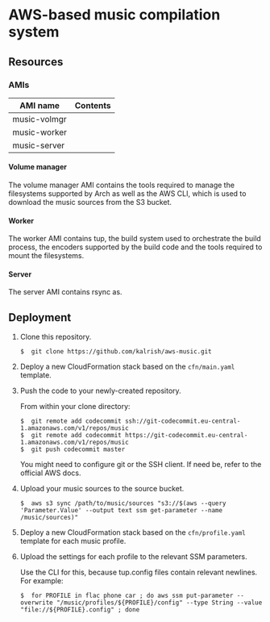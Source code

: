 #  AWS-based music compilation system


Resources
--------------------------------------------------------------------------------

###  AMIs

| AMI name       | Contents
| -------------- | ----------
| music-volmgr   |
| music-worker   |
| music-server   |

####  Volume manager
The volume manager AMI contains the tools required to manage the filesystems supported by Arch as well as the AWS CLI, which is used to download the music sources from the S3 bucket.

####  Worker
The worker AMI contains tup, the build system used to orchestrate the build process, the encoders supported by the build code and the tools required to mount the filesystems.

####  Server
The server AMI contains rsync as.


Deployment
--------------------------------------------------------------------------------

 1.  Clone this repository.
 
         $  git clone https://github.com/kalrish/aws-music.git
 
 2.  Deploy a new CloudFormation stack based on the `cfn/main.yaml` template.
 
 3.  Push the code to your newly-created repository.
 
     From within your clone directory:
     
         $  git remote add codecommit ssh://git-codecommit.eu-central-1.amazonaws.com/v1/repos/music
         $  git remote add codecommit https://git-codecommit.eu-central-1.amazonaws.com/v1/repos/music
         $  git push codecommit master
     
     You might need to configure git or the SSH client. If need be, refer to the official AWS docs.
 
 4.  Upload your music sources to the source bucket.
 
         $  aws s3 sync /path/to/music/sources "s3://$(aws --query 'Parameter.Value' --output text ssm get-parameter --name /music/sources)"
 
 5.  Deploy a new CloudFormation stack based on the `cfn/profile.yaml` template for each music profile.
 
 6.  Upload the settings for each profile to the relevant SSM parameters.
 
     Use the CLI for this, because tup.config files contain relevant newlines. For example:
     
         $  for PROFILE in flac phone car ; do aws ssm put-parameter --overwrite "/music/profiles/${PROFILE}/config" --type String --value "file://${PROFILE}.config" ; done

